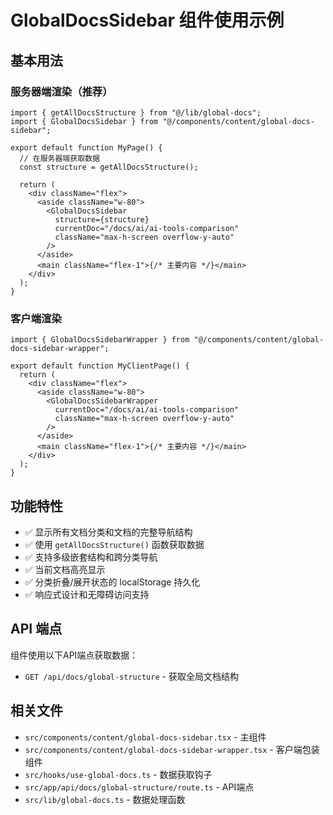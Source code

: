 # GlobalDocsSidebar 组件使用示例

## 基本用法

### 服务器端渲染（推荐）

```tsx
import { getAllDocsStructure } from "@/lib/global-docs";
import { GlobalDocsSidebar } from "@/components/content/global-docs-sidebar";

export default function MyPage() {
  // 在服务器端获取数据
  const structure = getAllDocsStructure();

  return (
    <div className="flex">
      <aside className="w-80">
        <GlobalDocsSidebar
          structure={structure}
          currentDoc="/docs/ai/ai-tools-comparison"
          className="max-h-screen overflow-y-auto"
        />
      </aside>
      <main className="flex-1">{/* 主要内容 */}</main>
    </div>
  );
}
```

### 客户端渲染

```tsx
import { GlobalDocsSidebarWrapper } from "@/components/content/global-docs-sidebar-wrapper";

export default function MyClientPage() {
  return (
    <div className="flex">
      <aside className="w-80">
        <GlobalDocsSidebarWrapper
          currentDoc="/docs/ai/ai-tools-comparison"
          className="max-h-screen overflow-y-auto"
        />
      </aside>
      <main className="flex-1">{/* 主要内容 */}</main>
    </div>
  );
}
```

## 功能特性

- ✅ 显示所有文档分类和文档的完整导航结构
- ✅ 使用 `getAllDocsStructure()` 函数获取数据
- ✅ 支持多级嵌套结构和跨分类导航
- ✅ 当前文档高亮显示
- ✅ 分类折叠/展开状态的 localStorage 持久化
- ✅ 响应式设计和无障碍访问支持

## API 端点

组件使用以下API端点获取数据：

- `GET /api/docs/global-structure` - 获取全局文档结构

## 相关文件

- `src/components/content/global-docs-sidebar.tsx` - 主组件
- `src/components/content/global-docs-sidebar-wrapper.tsx` - 客户端包装组件
- `src/hooks/use-global-docs.ts` - 数据获取钩子
- `src/app/api/docs/global-structure/route.ts` - API端点
- `src/lib/global-docs.ts` - 数据处理函数
